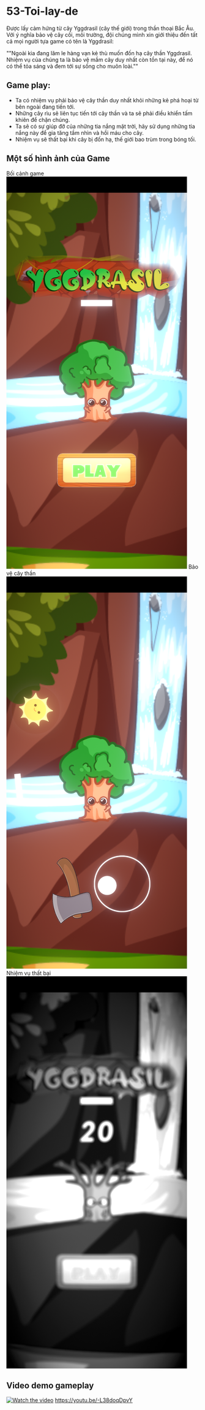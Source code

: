 # 53-Toi-lay-de
Được lấy cảm hứng từ cây Yggdrasil (cây thế giới) trong thần thoại Bắc Âu. Với ý nghĩa bảo vệ cây cối, môi trường, đội chúng mình xin giới thiệu đến tất cả mọi người tựa game có tên là Yggdrasil:

""Ngoài kia đang lăm le hàng vạn kẻ thù muốn đốn hạ cây thần Yggdrasil. Nhiệm vụ của chúng ta là bảo vệ mầm cây duy nhất còn tồn tại này, để nó có thể tỏa sáng và đem tới sự sống cho muôn loài.""

## Game play:
- Ta có nhiệm vụ phải bảo vệ cây thần duy nhất khỏi những kẻ phá hoại từ bên ngoài đang tiến tới.
- Những cây rìu sẽ liên tục tiến tới cây thần và ta sẽ phải điều khiển tấm khiên để chặn chúng.
- Ta sẽ có sự giúp đỡ của những tia nắng mặt trời, hãy sử dụng những tia nắng này để gia tăng tầm nhìn và hồi máu cho cây.
- Nhiệm vụ sẽ thất bại khi cây bị đốn hạ, thế giới bao trùm trong bóng tối.

## Một số hình ảnh của Game
Bối cảnh game
![alt text](https://github.com/GameUITHackathon2022/53-Toi-lay-de/blob/main/Menu.png?raw=true)
Bảo vệ cây thần
![alt text](https://github.com/GameUITHackathon2022/53-Toi-lay-de/blob/main/Baove.png?raw=true)
Nhiệm vụ thất bại
![alt text](https://github.com/GameUITHackathon2022/53-Toi-lay-de/blob/main/Thatbai.png?raw=true)


## Video demo gameplay
[![Watch the video](https://img.youtube.com/vi/-L38doqDpvY/maxresdefault.jpg)](https://youtu.be/-L38doqDpvY)
https://youtu.be/-L38doqDpvY
